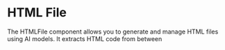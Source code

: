 # HTML File

The HTMLFile component allows you to generate and manage HTML files using AI models. It extracts HTML code from between
